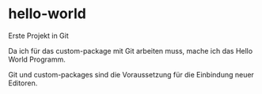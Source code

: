 # hello-world
Erste Projekt in Git

Da ich für das custom-package mit Git arbeiten muss, mache ich das Hello World Programm.

Git und custom-packages sind die Voraussetzung für die Einbindung neuer Editoren.
